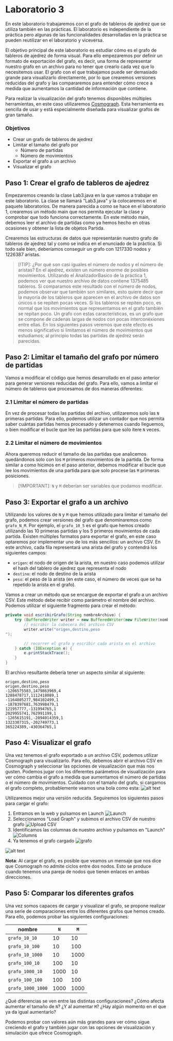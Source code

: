 
# Laboratorio 3

En este laboratorio trabajaremos con el grafo de tableros de ajedrez que se utiliza también en las prácticas. El laboratorio es independiente de la práctica pero algunas de las funcionalidades desarrolladas en la práctica se pueden reutilizar en el laboratorio y viceversa.

El objetivo principal de este laboratorio es estudiar cómo es el grafo de tableros de ajedrez de forma visual. Para ello empezaremos por definir un formato de exportación del grafo, es decir, una forma de representar nuestro grafo en un archivo para no tener que crearlo cada vez que lo necesitemos usar. El grafo con el que trabajamos puede ser demasiado grande para visualizarlo directamente, por lo que crearemos versiones reducidas del grafo y las compararemos para entender cómo crece a medida que aumentamos la cantidad de información que contiene.

Para realizar la visualización del grafo tenemos disponibles múltiples herramientas, en este caso utilizaremos [Cosmograph](https://cosmograph.app/). Esta herramienta es sencilla de usar y está especialmente diseñada para visualizar grafos de gran tamaño.

### Objetivos
- Crear un grafo de tableros de ajedrez
- Limitar el tamaño del grafo por 
  - Número de partidas
  - Número de movimientos
- Exportar el grafo a un archivo
- Visualizar el grafo

## Paso 1: Crear el grafo de tableros de ajedrez

Empezaremos creando la clase Lab3.java en la que vamos a trabajar en este laboratorio. La clase se llamará "Lab3.java" y la colocaremos en el paquete laboratorios. De manera parecida a como se hace en el laboratorio 1, crearemos un método main que nos permita ejecutar la clase y comprobar que todo funciona correctamente. En este método main, debemos leer el archivo de partidas como ya hemos hecho en otras ocasiones y obtener la lista de objetos Partida.

Crearemos las estructuras de datos que representarán nuestro grafo de tableros de ajedrez tal y como se indica en el enunciado de la práctica. Si todo sale bien, deberíamos conseguir un grafo con 1217330 nodos y 1226387 aristas. 

> [!TIP]: ¿Por qué son casi iguales el número de nodos y el número de aristas?
> En el ajedrez, existen un número enorme de posibles movimientos. Utilizando el AnalizadorBasico de la práctica 1, podemos ver que nuestro archivo de datos contiene 1375485 tableros. Si comparamos este resultado con el número de nodos, podemos observar que también son similares, esto quiere decir que la mayoría de los tableros que aparecen en el archivo de datos son únicos o se repiten pocas veces. Si los tableros se repiten poco, es normal que los movimientos que representamos en el grafo también se repitan poco. Un grafo con estas características, es un grafo que se compone de cadenas largas de nodos con pocas interconexiones entre ellas. En los siguientes pasos veremos que este efecto es menos significativo si limitamos el número de movimientos que estudiamos; al principio todas las partidas de ajedrez serán parecidas.

## Paso 2: Limitar el tamaño del grafo por número de partidas

Vamos a modificar el código que hemos desarrollado en el paso anterior para generar versiones reducidas del grafo. Para ello, vamos a limitar el número de tableros que procesamos de dos maneras diferentes:

### 2.1 Limitar el número de partidas

En vez de procesar todas las partidas del archivo, utilizaremos solo las `N` primeras partidas. Para ello, podemos utilizar un contador que nos permita saber cuántas partidas hemos procesado y detenernos cuando lleguemos, o bien modificar el bucle que lee las partidas para que solo itere `N` veces.

### 2.2 Limitar el número de movimientos

Ahora queremos reducir el tamaño de las partidas que analicemos quedándonos solo con los `M` primeros movimientos de la partida. De forma similar a como hicimos en el paso anterior, debemos modificar el bucle que lee los movimientos de una partida para que solo procese las `M` primeras posiciones. 

> [!IMPORTANT]: `N` y `M` deberían ser variables que podamos modificar.

## Paso 3: Exportar el grafo a un archivo

Utilizando los valores de `N` y `M` que hemos utilizado para limitar el tamaño del grafo, podemos crear versiones del grafo que denominaremos como `grafo_N_M`. Por ejemplo, el `grafo_10_5` es el grafo que hemos creado utilizando las 10 primeras partidas y los 5 primeros movimientos de cada partida. Existen múltiples formatos para exportar el grafo, en este caso optaremos por implementar uno de los más sencillos: un archivo CSV. En este archivo, cada fila representará una arista del grafo y contendrá los siguientes campos:
  - `origen`: el nodo de origen de la arista, en nuestro caso podemos utilizar el hash del tablero de ajedrez que representa el nodo
  - `destino`: el nodo de destino de la arista
  - `peso`: el peso de la arista (en este caso, el número de veces que se ha repetido la arista en el grafo).

Vamos a crear un método que se encargue de exportar el grafo a un archivo CSV. Este método debe recibir como parámetro el nombre del archivo. Podemos utilizar el siguiente fragmento para crear el método:
```java
private void escribirGrafo(String nombreArchivo) {
    try (BufferedWriter writer = new BufferedWriter(new FileWriter(nombreArchivo))) {
        // escribir la cabecera del archivo CSV
        writer.write("origen,destino,peso
");

        // recorrer el grafo y escribir cada arista en el archivo
    } catch (IOException e) {
        e.printStackTrace();
    }
}
```

El archivo resultante debería tener un aspecto similar al siguiente:
```csv
origen,destino,peso
origen,destino,peso
-1206575583,1479863969,4
1288478717,1112418089,1
-1164805277,984102499,1
-1878397681,763998479,1
121957777,-131994765,1
2029955741,762991199,1
-1265615191,-2094014359,1
1323307315,-202749773,1
365224389,-430364765,1
```

## Paso 4: Visualizar el grafo

Una vez tenemos el grafo exportado a un archivo CSV, podemos utilizar Cosmograph para visualizarlo. Para ello, debemos abrir el archivo CSV en Cosmograph y seleccionar las opciones de visualización que más nos gusten. Podemos jugar con los diferentes parámetros de visualización para ver cómo cambia el grafo a medida que aumentamos el número de partidas o el número de movimientos. Cuidado con el tamaño del grafo, si cargamos el grafo completo, probablemente veamos una bola como esta:
![alt text](data/image-5.png)

Utilizaremos mejor una versión reducida. Seguiremos los siguientes pasos para cargar el grafo:
1. Entramos en la web y pulsamos en Launch ![Launch](data/image-1.png)
2. Seleccionamos "Load Graph" y subimos el archivo CSV de nuestro grafo ![Upload CSV](data/image-2.png)
3. Identificamos las columnas de nuestro archivo y pulsamos en "Launch" ![Columns](data/image-3.png)
4. Ya tenemos el grafo cargado ![grafo](data/image-4.png)

![alt text](data/CargaCosmograph.gif)

**Nota**: Al cargar el grafo, es posible que veamos un mensaje que nos dice que Cosmograph no admite ciclos entre dos nodos. Esto se produce cuando tenemos una pareja de nodos que tienen enlaces en ambas direcciones. 

## Paso 5: Comparar los diferentes grafos

Una vez somos capaces de cargar y visualizar el grafo, se propone realizar una serie de comparaciones entre los diferentes grafos que hemos creado. Para ello, podemos probar las siguientes configuraciones:

|nombre|`N`|`M`|
|---|---|---|
|`grafo_10_10`|10|10|
|`grafo_10_100`|10|100|
|`grafo_10_1000`|10|1000|
|`grafo_100_10`|100|10|
|`grafo_1000_10`|1000|10|
|`grafo_100_100`|100|100|
|`grafo_1000_1000`|1000|1000|

¿Qué diferencias se ven entre las distintas configuraciones? ¿Cómo afecta aumentar el tamaño de `N`? ¿Y al aumentar `M`? ¿Hay algún momento en el que ya da igual aumentarlo? 

Podemos probar con valores aún más grandes para ver cómo sigue creciendo el grafo y también jugar con las opciones de visualización y simulación que ofrece Cosmograph.
